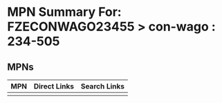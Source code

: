 



# MPN Summary For: FZECONWAGO23455 > con-wago : 234-505

## MPNs
  

|MPN|Direct Links|Search Links|
| :--- | :--- | :--- |
||||
